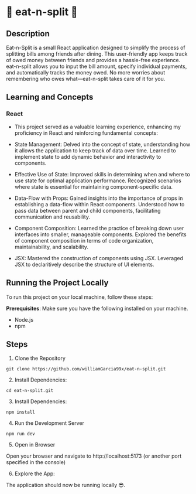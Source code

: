 # 🍴 eat-n-split 🍕

## Description

Eat-n-Split is a small React application designed to simplify the process of splitting bills among friends after dining. This user-friendly app keeps track of owed money between friends and provides a hassle-free experience. eat-n-split allows you to input the bill amount, specify individual payments, and automatically tracks the money owed. No more worries about remembering who owes what—eat-n-split takes care of it for you.

## Learning and Concepts

### React

- This project served as a valuable learning experience, enhancing my proficiency in React and reinforcing fundamental concepts:

- State Management: Delved into the concept of state, understanding how it allows the application to keep track of data over time. Learned to implement state to add dynamic behavior and interactivity to components.

- Effective Use of State: Improved skills in determining when and where to use state for optimal application performance. Recognized scenarios where state is essential for maintaining component-specific data.

- Data-Flow with Props: Gained insights into the importance of props in establishing a data-flow within React components. Understood how to pass data between parent and child components, facilitating communication and reusability.

- Component Composition: Learned the practice of breaking down user interfaces into smaller, manageable components. Explored the benefits of component composition in terms of code organization, maintainability, and scalability.

- JSX: Mastered the construction of components using JSX. Leveraged JSX to declaritively describe the structure of UI elements.

## Running the Project Locally

To run this project on your local machine, follow these steps:

**Prerequisites**: Make sure you have the following installed on your machine.

- Node.js
- npm

## Steps

1. Clone the Repository

```
git clone https://github.com/williamGarcia99x/eat-n-split.git
```

2. Install Dependencies:

```
cd eat-n-split.git
```

3. Install Dependencies:

```
npm install
```

4. Run the Development Server

```
npm run dev
```

5. Open in Browser

Open your browser and navigate to
http://localhost:5173 (or another port specified in the console)

6. Explore the App:

The application should now be running locally 😎.
